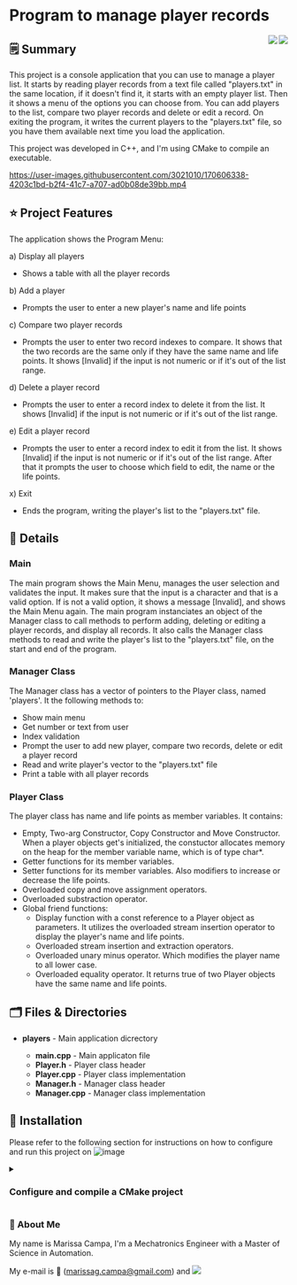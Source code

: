 # Program to manage player records #
<img align="right" src="https://img.shields.io/badge/C%2B%2B-00599C?style=for-the-badge&logo=c%2B%2B&logoColor=white"/>
<img align="right" src="https://img.shields.io/badge/CMake-064F8C?style=for-the-badge&logo=cmake&logoColor=white"/>

## 🗒️ Summary ##

This project is a console application that you can use to manage a player list. It starts by reading player records from a text file called "players.txt" in the same location, if it doesn't find it, it starts with an empty player list. Then it shows a menu of the options you can choose from. You can add players to the list, compare two player records and delete or edit a record.
On exiting the program, it writes the current players to the "players.txt" file, so you have them available next time you load the application.

This project was developed in C++, and I'm using CMake to compile an executable.

https://user-images.githubusercontent.com/3021010/170606338-4203c1bd-b2f4-41c7-a707-ad0b08de39bb.mp4


## ⭐ Project Features ##

The application shows the Program Menu:

a) Display all players 
 * Shows a table with all the player records

b) Add a player
 * Prompts the user to enter a new player's name and life points

c) Compare two player records 
 * Prompts the user to enter two record indexes to compare. It shows that the two records are the same only if they have the same name and life points. It shows [Invalid] if the input is not numeric or if it's out of the list range.

d) Delete a player record 
 * Prompts the user to enter a record index to delete it from the list. It shows [Invalid] if the input is not numeric or if it's out of the list range.

e) Edit a player record 
 * Prompts the user to enter a record index to edit it from the list. It shows [Invalid] if the input is not numeric or if it's out of the list range. After that it prompts the user to choose which field to edit, the name or the life points.

x) Exit
 * Ends the program, writing the player's list to the "players.txt" file.


## 📝 Details  ##

### Main ###
The main program shows the Main Menu, manages the user selection and validates the input. It makes sure that the input is a character and that is a valid option. If is not a valid option, it shows a message [Invalid], and shows the Main Menu again. The main program instanciates an object of the Manager class to call methods to perform adding, deleting or editing a player records, and display all records. It also calls the Manager class methods to read and write the player's list to the "players.txt" file, on the start and end of the program.

### Manager Class ### 
The Manager class has a vector of pointers to the Player class, named 'players'. It the following methods to:
- Show main menu
- Get number or text from user
- Index validation
- Prompt the user to add new player, compare two records, delete or edit a player record
- Read and write player's vector to the "players.txt" file
- Print a table with all player records

### Player Class ### 
The player class has name and life points as member variables. It contains:
* Empty, Two-arg Constructor, Copy Constructor and Move Constructor. When a player objects get's initialized, the constuctor allocates memory on the heap for the member variable name, which is of type char*. 
* Getter functions for its member variables.
* Setter functions for its member variables. Also modifiers to increase or decrease the life points.
* Overloaded copy and move assignment operators.
* Overloaded substraction operator. 
* Global friend functions: 
  * Display function with a const reference to a Player object as parameters. It utilizes the overloaded stream insertion operator to display the player's name and life points.
  * Overloaded stream insertion and extraction operators.
  * Overloaded unary minus operator. Which modifies the player name to all lower case.
  * Overloaded equality operator. It returns true of two Player objects have the same name and life points.


## 🗂️ Files & Directories ##

<section>
  <ul>
    <li><b>players</b> - Main application dicrectory</li>
    <ul>
      <li><b>main.cpp</b> - Main applicaton file</li>
      <li><b>Player.h</b> - Player class header</li>
      <li><b>Player.cpp</b> - Player class implementation</li>
      <li><b>Manager.h</b> - Manager class header</li>
      <li><b>Manager.cpp</b> - Manager class implementation</li>
    </ul>
  </ul>
</section>


## 💽 Installation ##

Please refer to the following section for instructions on how to configure and run this project on ![image](https://img.shields.io/badge/Windows-0078D6?style=for-the-badge&logo=windows&logoColor=white)

<details>
  <summary><h3>Configure and compile a CMake project</h3></summary>
  
  <p>This is a CMake project that compiles C++ files and creates an application executable. </p>

  <h4>CMake configuration</h4>
  <p>You can clone this repository into a local folder in your computer.</p>
  
  <h4> Generate configuration files</h4>
  <p>In a terminal, change to the project directory where the CMakeLists.txt file is, and create a new directory called 'build'.</p>
  
  ```bash
  > mkdir build
  ```
  
  <p>Then use the following command to generate the necessary files for your compiler to build the application.</p>
  
  ```bash
  > cmake -S . -B build -G "MinGW Makefiles"
  ```
  
  <p>Where -S is the source directory, where a point specifies current directory, -B is the output build directory, and -G is the CMake Generator to use. You can choose the generator you would like. </p>

  <h4>Compile the project</h4>
  <p>Move to the "build" directory and use the "make" command to create the application executable:</p>
  
  ```bash
  > cd build
  > make
  ```

  <p>To run the program:</p>
    
  ```bash
  > main.exe
  ```
</details>


### 👋 About Me ###
My name is Marissa Campa, I'm a Mechatronics Engineer with a Master of Science in Automation.

My e-mail is 📧 (marissag.campa@gmail.com) and 
<a href="https://www.linkedin.com/in/marissa-campa/">
 <img src="https://img.shields.io/badge/linkedin-%230077B5.svg?&style=for-the-badge&logo=linkedin&logoColor=white" />
</a>
  
